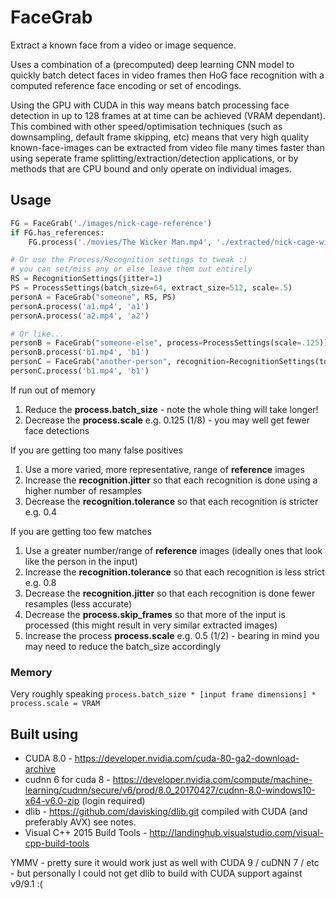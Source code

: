 # FaceGrab

Extract a known face from a video or image sequence.

Uses a combination of a (precomputed) deep learning CNN model to quickly batch detect faces
in video frames then HoG face recognition with a computed reference face encoding or set of encodings.

Using the GPU with CUDA in this way means batch processing face detection in up to 128 frames
at at time can be achieved (VRAM dependant). This combined with other speed/optimisation techniques
(such as downsampling, default frame skipping, etc) means that very high quality
known-face-images can be extracted from video file many times faster than using seperate
frame splitting/extraction/detection applications, or by methods that are CPU bound and only operate on individual images.

## Usage

```python
FG = FaceGrab('./images/nick-cage-reference')
if FG.has_references:
    FG.process('./movies/The Wicker Man.mp4', './extracted/nick-cage-wicker-man')

# Or use the Process/Recognition settings to tweak :) 
# you can set/miss any or else leave them out entirely 
RS = RecognitionSettings(jitter=1)
PS = ProcessSettings(batch_size=64, extract_size=512, scale=.5)
personA = FaceGrab("someone", RS, PS)
personA.process('a1.mp4', 'a1')
personA.process('a2.mp4', 'a2')

# Or like...
personB = FaceGrab("someone-else", process=ProcessSettings(scale=.125))
personB.process('b1.mp4', 'b1')
personC = FaceGrab("another-person", recognition=RecognitionSettings(tolerance=.4))
personC.process('b1.mp4', 'b1')
```

If run out of memory

1. Reduce the **process.batch_size**  - note the whole thing will take longer!
2. Decrease the **process.scale**  e.g. 0.125 (1/8) - you may well get fewer face detections

If you are getting too many false positives 

1. Use a more varied, more representative, range of **reference**  images
2. Increase the **recognition.jitter** so that each recognition is done using a higher number of resamples
3. Decrease the **recognition.tolerance** so that each recognition is stricter e.g. 0.4

If you are getting too few matches

1. Use a greater number/range of **reference** images (ideally ones that look like the person in the input)
2. Increase the **recognition.tolerance** so that each recognition is less strict e.g. 0.8
3. Decrease the **recognition.jitter** so that each recognition is done fewer resamples (less accurate) 
4. Decrease the **process.skip_frames** so that more of the input is processed (this might result in very similar extracted images)
5. Increase the process **process.scale** e.g. 0.5 (1/2) - bearing in mind you may need to reduce the batch_size accordingly

### Memory  

Very roughly speaking `process.batch_size * [input frame dimensions] * process.scale = VRAM`

## Built using

- CUDA 8.0 - https://developer.nvidia.com/cuda-80-ga2-download-archive
- cudnn 6 for cuda 8 - https://developer.nvidia.com/compute/machine-learning/cudnn/secure/v6/prod/8.0_20170427/cudnn-8.0-windows10-x64-v6.0-zip (login required)
- dlib - https://github.com/davisking/dlib.git compiled with CUDA (and preferably AVX) see notes.
- Visual C++ 2015 Build Tools - http://landinghub.visualstudio.com/visual-cpp-build-tools

YMMV - pretty sure it would work just as well with CUDA 9 / cuDNN 7 / etc - but personally I could not get dlib to build with CUDA support against v9/9.1 :(
